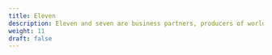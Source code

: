 ```yaml
---
title: Eleven
description: Eleven and seven are business partners, producers of world-class cookies.
weight: 11
draft: false
---
```


